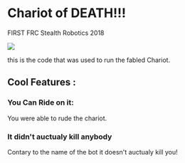 # Chariot of DEATH!!!
FIRST FRC Stealth Robotics 2018

![](Images/Chariot-of-death.gif)

this is the code that was used to run the fabled Chariot.

## Cool Features :
### You Can Ride on it:
You were able to rude the chariot.
### It didn't auctualy kill anybody
Contary to the name of the bot it doesn't auctualy kill you!
